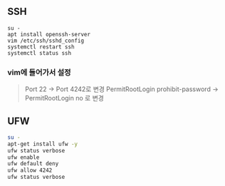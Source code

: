 ## SSH
```
su -
apt install openssh-server 
vim /etc/ssh/sshd_config
systemctl restart ssh
systemctl status ssh
```
### vim에 들어가서 설정
>Port 22 -> Port 4242로 변경
>PermitRootLogin prohibit-password -> PermitRootLogin no 로 변경

## UFW
``` bash
su - 
apt-get install ufw -y 
ufw status verbose 
ufw enable 
ufw default deny 
ufw allow 4242 
ufw status verbose
```